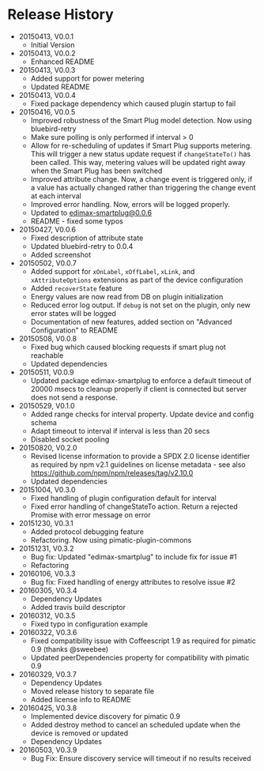 # Release History

* 20150413, V0.0.1
    * Initial Version
* 20150413, V0.0.2
    * Enhanced README
* 20150413, V0.0.3
    * Added support for power metering
    * Updated README
* 20150413, V0.0.4
    * Fixed package dependency which caused plugin startup to fail
* 20150416, V0.0.5
    * Improved robustness of the Smart Plug model detection. Now using bluebird-retry
    * Make sure polling is only performed if interval > 0
    * Allow for re-scheduling of updates if Smart Plug supports metering. This will trigger a new status 
      update request if `changeStateTo()` has been called. This way, metering values will be updated right away when the
      Smart Plug has been switched
    * Improved attribute change. Now, a change event is triggered only, if a value has actually changed rather than
      triggering the change event at each interval
    * Improved error handling. Now, errors will be logged properly.  
    * Updated to edimax-smartplug@0.0.6
    * README - fixed some typos
* 20150427, V0.0.6
    * Fixed description of attribute state 
    * Updated bluebird-retry to 0.0.4
    * Added screenshot
* 20150502, V0.0.7
    * Added support for `xOnLabel`, `xOffLabel`, `xLink`, and `xAttributeOptions` extensions as part of the device 
      configuration
    * Added `recoverState` feature
    * Energy values are now read from DB on plugin initialization
    * Reduced error log output. If `debug` is not set on the plugin, only new error states will be logged
    * Documentation of new features, added section on "Advanced Configuration" to README
* 20150508, V0.0.8
    * Fixed bug which caused blocking requests if smart plug not reachable
    * Updated dependencies
* 20150511, V0.0.9    
    * Updated package edimax-smartplug to enforce a default timeout of 20000 msecs to cleanup properly if 
      client is connected but server does not send a response.
* 20150529, V0.1.0
    * Added range checks for interval property. Update device and config schema
    * Adapt timeout to interval if interval is less than 20 secs
    * Disabled socket pooling
* 20150820, V0.2.0
    * Revised license information to provide a SPDX 2.0 license identifier as required by npm v2.1 guidelines on 
      license metadata - see also https://github.com/npm/npm/releases/tag/v2.10.0
    * Updated dependencies
* 20151004, V0.3.0
    * Fixed handling of plugin configuration default for interval
    * Fixed error handling of changeStateTo action. Return a rejected Promise with error message on error
* 20151230, V0.3.1
    * Added protocol debugging feature
    * Refactoring. Now using pimatic-plugin-commons
* 20151231, V0.3.2    
    * Bug fix: Updated "edimax-smartplug" to include fix for issue #1
    * Refactoring
* 20160106, V0.3.3    
    * Bug fix: Fixed handling of energy attributes to resolve issue #2
* 20160305, V0.3.4    
    * Dependency Updates
    * Added travis build descriptor
* 20160312, V0.3.5
    * Fixed typo in configuration example
* 20160322, V0.3.6
    * Fixed compatibility issue with Coffeescript 1.9 as required for pimatic 0.9 (thanks @sweebee)
    * Updated peerDependencies property for compatibility with pimatic 0.9
* 20160329, V0.3.7
    * Dependency Updates
    * Moved release history to separate file
    * Added license info to README
* 20160425, V0.3.8
    * Implemented device discovery for pimatic 0.9
    * Added destroy method to cancel an scheduled update when the device is removed or updated
    * Dependency Updates
* 20160503, V0.3.9
    * Bug Fix: Ensure discovery service will timeout if no results received
